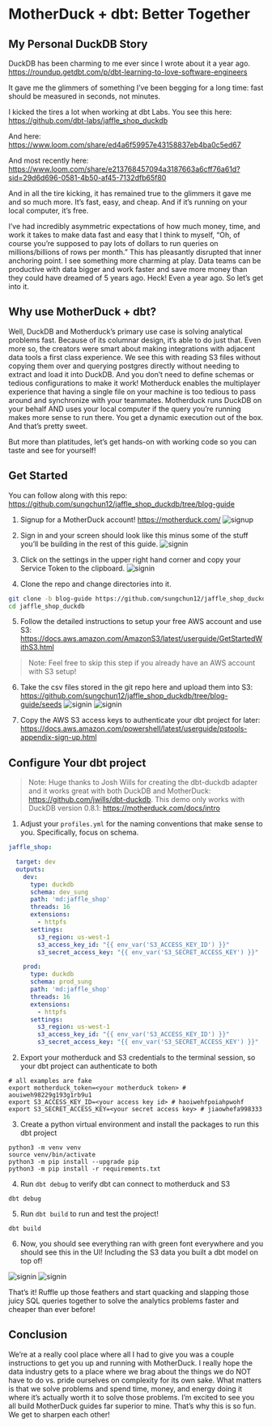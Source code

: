 # MotherDuck + dbt: Better Together

## My Personal DuckDB Story
DuckDB has been charming to me ever since I wrote about it a year ago.
https://roundup.getdbt.com/p/dbt-learning-to-love-software-engineers

It gave me the glimmers of something I’ve been begging for a long time: fast should be measured in seconds, not minutes.

I kicked the tires a lot when working at dbt Labs. You see this here: https://github.com/dbt-labs/jaffle_shop_duckdb

And here:
https://www.loom.com/share/ed4a6f59957e43158837eb4ba0c5ed67

And most recently here: 
https://www.loom.com/share/e213768457094a3187663a6cff76a61d?sid=29d6d696-0581-4b50-af45-7132dfb65f80

And in all the tire kicking, it has remained true to the glimmers it gave me and so much more. It’s fast, easy, and cheap. And if it’s running on your local computer, it’s free. 

I’ve had incredibly asymmetric expectations of how much money, time, and work it takes to make data fast and easy that I think to myself, “Oh, of course you’re supposed to pay lots of dollars to run queries on millions/billions of rows per month.” This has pleasantly disrupted that inner anchoring point. I see something more charming at play. Data teams can be productive with data bigger and work faster and save more money than they could have dreamed of 5 years ago. Heck! Even a year ago. So let’s get into it.

## Why use MotherDuck + dbt?
Well, DuckDB and Motherduck’s primary use case is solving analytical problems fast. Because of its columnar design, it’s able to do just that. Even more so, the creators were smart about making integrations with adjacent data tools a first class experience. We see this with reading S3 files without copying them over and querying postgres directly without needing to extract and load it into DuckDB. And you don’t need to define schemas or tedious configurations to make it work! Motherduck enables the multiplayer experience that having a single file on your machine is too tedious to pass around and synchronize with your teammates. Motherduck runs DuckDB on your behalf AND uses your local computer if the query you’re running makes more sense to run there. You get a dynamic execution out of the box. And that’s pretty sweet.

But more than platitudes, let’s get hands-on with working code so you can taste and see for yourself!

## Get Started

You can follow along with this repo: https://github.com/sungchun12/jaffle_shop_duckdb/tree/blog-guide

1. Signup for a MotherDuck account! https://motherduck.com/
![signup](/images/motherduck_signup.png)

2. Sign in and your screen should look like this minus some of the stuff you’ll be building in the rest of this guide.
![signin](/images/signin.png)

3. Click on the settings in the upper right hand corner and copy your Service Token to the clipboard.
![signin](/images/service_token.png)

4. Clone the repo and change directories into it.

```bash
git clone -b blog-guide https://github.com/sungchun12/jaffle_shop_duckdb.git
cd jaffle_shop_duckdb
```

5. Follow the detailed instructions to setup your free AWS account and use S3: https://docs.aws.amazon.com/AmazonS3/latest/userguide/GetStartedWithS3.html

> Note: Feel free to skip this step if you already have an AWS account with S3 setup!

6. Take the csv files stored in the git repo here and upload them into S3: https://github.com/sungchun12/jaffle_shop_duckdb/tree/blog-guide/seeds
![signin](/images/seeds.png)
![signin](/images/s3_seeds.png)

7. Copy the AWS S3 access keys to authenticate your dbt project for later: https://docs.aws.amazon.com/powershell/latest/userguide/pstools-appendix-sign-up.html 

## Configure Your dbt project
> Note: Huge thanks to Josh Wills for creating the dbt-duckdb adapter and it works great with both DuckDB and MotherDuck: https://github.com/jwills/dbt-duckdb. This demo only works with DuckDB version 0.8.1: https://motherduck.com/docs/intro

1. Adjust your `profiles.yml` for the naming conventions that make sense to you. Specifically, focus on schema. 

```yaml
jaffle_shop:

  target: dev
  outputs:
    dev:
      type: duckdb
      schema: dev_sung
      path: 'md:jaffle_shop'
      threads: 16
      extensions: 
        - httpfs
      settings:
        s3_region: us-west-1
        s3_access_key_id: "{{ env_var('S3_ACCESS_KEY_ID') }}"
        s3_secret_access_key: "{{ env_var('S3_SECRET_ACCESS_KEY') }}"

    prod:
      type: duckdb
      schema: prod_sung
      path: 'md:jaffle_shop'
      threads: 16
      extensions: 
        - httpfs
      settings:
        s3_region: us-west-1
        s3_access_key_id: "{{ env_var('S3_ACCESS_KEY_ID') }}"
        s3_secret_access_key: "{{ env_var('S3_SECRET_ACCESS_KEY') }}"
```

2. Export your motherduck and S3 credentials to the terminal session, so your dbt project can authenticate to both

```shell
# all examples are fake
export motherduck_token=<your motherduck token> # aouiweh98229g193g1rb9u1
export S3_ACCESS_KEY_ID=<your access key id> # haoiwehfpoiahpwohf
export S3_SECRET_ACCESS_KEY=<your secret access key> # jiaowhefa998333
```

3. Create a python virtual environment and install the packages to run this dbt project

```shell
python3 -m venv venv
source venv/bin/activate
python3 -m pip install --upgrade pip
python3 -m pip install -r requirements.txt
```

4. Run `dbt debug` to verify dbt can connect to motherduck and S3

```shell
dbt debug
```

5. Run `dbt build` to run and test the project!

```shell
dbt build
```

6. Now, you should see everything ran with green font everywhere and you should see this in the UI! Including the S3 data you built a dbt model on top of!

![signin](/images/green_logs.png)
![signin](/images/motherduck_success.png)



That’s it! Ruffle up those feathers and start quacking and slapping those juicy SQL queries together to solve the analytics problems faster and cheaper than ever before!

## Conclusion

We’re at a really cool place where all I had to give you was a couple instructions to get you up and running with MotherDuck. I really hope the data industry gets to a place where we brag about the things we do NOT have to do vs. pride ourselves on complexity for its own sake. What matters is that we solve problems and spend time, money, and energy doing it where it’s actually worth it to solve those problems. I’m excited to see you all build MotherDuck guides far superior to mine. That’s why this is so fun. We get to sharpen each other!
